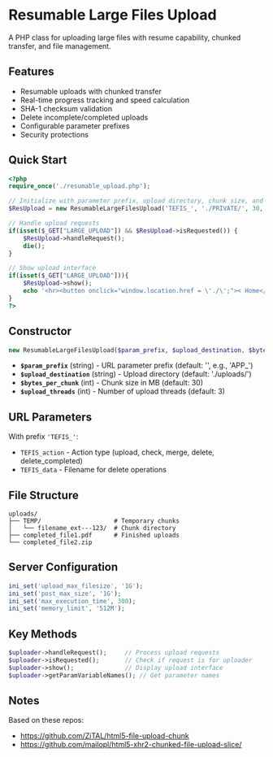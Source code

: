 # Resumable Large Files Upload

A PHP class for uploading large files with resume capability, chunked transfer, and file management.

## Features

- Resumable uploads with chunked transfer
- Real-time progress tracking and speed calculation
- SHA-1 checksum validation
- Delete incomplete/completed uploads
- Configurable parameter prefixes
- Security protections

## Quick Start

```php
<?php
require_once('./resumable_upload.php');

// Initialize with parameter prefix, upload directory, chunk size, and threads
$ResUpload = new ResumableLargeFilesUpload('TEFIS_', './PRIVATE/', 30, 5);

// Handle upload requests
if(isset($_GET["LARGE_UPLOAD"]) && $ResUpload->isRequested()) {
    $ResUpload->handleRequest();
    die();
}

// Show upload interface
if(isset($_GET["LARGE_UPLOAD"])){
    $ResUpload->show();
    echo '<hr><button onclick="window.location.href = \'./\';">< Home</button>';
}
?>
```

## Constructor

```php
new ResumableLargeFilesUpload($param_prefix, $upload_destination, $bytes_per_chunk, $upload_threads)
```

- **`$param_prefix`** (string) - URL parameter prefix (default: '', e.g., 'APP_')
- **`$upload_destination`** (string) - Upload directory (default: './uploads/')
- **`$bytes_per_chunk`** (int) - Chunk size in MB (default: 30)
- **`$upload_threads`** (int) - Number of upload threads (default: 3)

## URL Parameters

With prefix `'TEFIS_'`:
- `TEFIS_action` - Action type (upload, check, merge, delete, delete_completed)
- `TEFIS_data` - Filename for delete operations

## File Structure

```
uploads/
├── TEMP/                    # Temporary chunks
│   └── filename_ext---123/  # Chunk directory
├── completed_file1.pdf      # Finished uploads
└── completed_file2.zip
```

## Server Configuration

```php
ini_set('upload_max_filesize', '1G');
ini_set('post_max_size', '1G');
ini_set('max_execution_time', 300);
ini_set('memory_limit', '512M');
```

## Key Methods

```php
$uploader->handleRequest();     // Process upload requests
$uploader->isRequested();       // Check if request is for uploader
$uploader->show();              // Display upload interface
$uploader->getParamVariableNames(); // Get parameter names
```

## Notes

Based on these repos:
- https://github.com/ZiTAL/html5-file-upload-chunk
- https://github.com/mailopl/html5-xhr2-chunked-file-upload-slice/
